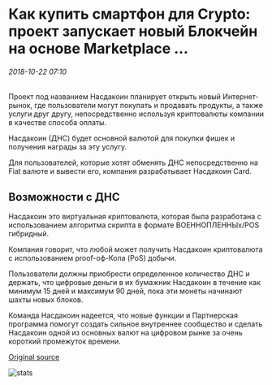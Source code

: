 # Как купить смартфон для Crypto: проект запускает новый Блокчейн на основе Marketplace ...

###### 2018-10-22 07:10

Проект под названием Насдакоин планирует открыть новый Интернет-рынок, где пользователи могут покупать и продавать продукты, а также услуги друг другу, непосредственно используя криптовалюты компании в качестве способа оплаты.

Насдакоин (ДНС) будет основной валютой для покупки фишек и получения награды за эту услугу.

Для пользователей, которые хотят обменять ДНС непосредственно на Fiat валюте и вывести его, компания разрабатывает Насдакоин Card.

## Возможности с ДНС

Насдакоин это виртуальная криптовалюта, которая была разработана с использованием алгоритма скрипта в формате ВОЕННОПЛЕННЫх/POS гибридный.

Компания говорит, что любой может получить Насдакоин криптовалюта с использованием proof-оф-Кола (PoS) добычи.

Пользователи должны приобрести определенное количество ДНС и держать, что цифровые деньги в их бумажник Насдакоин в течение как минимум 15 дней и максимум 90 дней, пока эти монеты начинают шахты новых блоков.

Команда Насдакоин надеется, что новые функции и Партнерская программа помогут создать сильное внутреннее сообщество и сделать Насдакоин одной из основных валют на цифровом рынке за очень короткий промежуток времени.

[Original source](https://cointelegraph.com/news/how-to-buy-smartphone-for-crypto-project-launches-new-blockchain-based-marketplace)

![stats](https://c.statcounter.com/11760860/0/a89fa40b/1/ "stats")